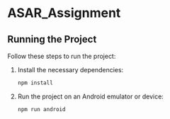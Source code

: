 

# ASAR_Assignment


## Running the Project

Follow these steps to run the project:

1. Install the necessary dependencies:

   ```bash
   npm install
   ```

2. Run the project on an Android emulator or device:

   ```bash
   npm run android
   ```

